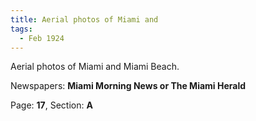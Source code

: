 ```yaml
---  
title: Aerial photos of Miami and  
tags:  
  - Feb 1924  
---  
```

  
Aerial photos of Miami and Miami Beach.  
  
Newspapers: **Miami Morning News or The Miami Herald**  
  
Page: **17**, Section: **A** 
